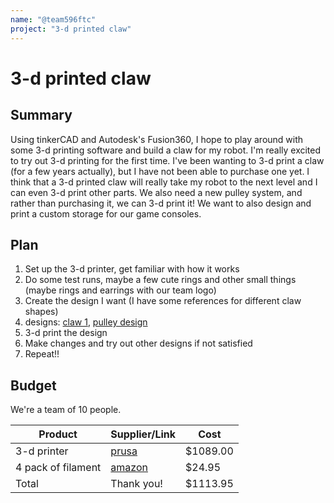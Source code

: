 ```yaml
---
name: "@team596ftc"
project: "3-d printed claw"
---
```


# 3-d printed claw

## Summary

Using tinkerCAD and Autodesk's Fusion360, I hope to play around with some 3-d printing software and build a claw for my robot. I'm really excited to try out 3-d printing for the first time.
I've been wanting to 3-d print a claw (for a few years actually), but I have not been able to purchase one yet. I think that a 3-d printed claw will really take my robot to the next level and I can even 3-d print other parts. We also need a new pulley system, and rather than purchasing it, we can 3-d print it! We want to also design and print a custom storage for our game consoles.

## Plan

1. Set up the 3-d printer, get familiar with how it works
2. Do some test runs, maybe a few cute rings and other small things (maybe rings and earrings with our team logo)
3. Create the design I want (I have some references for different claw shapes)
4. designs: [claw 1](https://www.google.com/url?sa=i&url=https%3A%2F%2Fsolidedge.siemens.com%2Fen%2Fresource%2Ftutorial%2F3d-cad-tutorial-robot-claw%2F&psig=AOvVaw1P7ZFkZIH9cBErjBeixrr_&ust=1673034323105000&source=images&cd=vfe&ved=0CA8QjRxqFwoTCJDq5d2YsfwCFQAAAAAdAAAAABAD), [pulley design](https://www.gobilda.com/3407-series-hub-mount-winch-pulley-dual-spool-112mm-circumference/)
5. 3-d print the design
6. Make changes and try out other designs if not satisfied
7. Repeat!!

## Budget

We're a team of 10 people.

| Product         | Supplier/Link                         | Cost   |
| --------------- | ------------------------------------- | ------ |
| 3-d printer   | [prusa](https://www.prusa3d.com/product/original-prusa-i3-mk3s-kit-enclosure-bundle/) | $1089.00 |
| 4 pack of filament | [amazon](https://www.amazon.com/Gizmo-Dorks-Filament-Printers-1-75mm/dp/B074W1XFRX/ref=d_bmx_dp_498cxron_sccl_4_1/138-2271719-5126418?pd_rd_w=rKkuA&content-id=amzn1.sym.7ee0b8bd-6e91-49e1-a580-2818f27014e3&pf_rd_p=7ee0b8bd-6e91-49e1-a580-2818f27014e3&pf_rd_r=ZZES271K4HFKK3Y1FJ47&pd_rd_wg=asZK4&pd_rd_r=f2fd4f56-76a9-4e4e-89b9-ea44ec27200d&pd_rd_i=B074W1XFRX&psc=1) | $24.95 |
| Total           |          Thank you!                  | $1113.95 |
